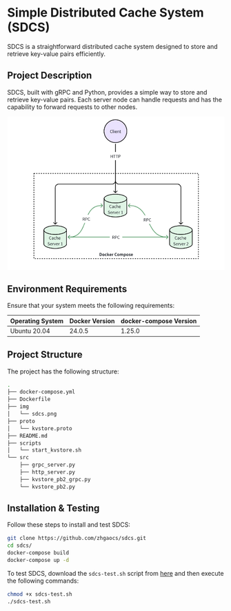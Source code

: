 # Simple Distributed Cache System (SDCS)

SDCS is a straightforward distributed cache system designed to store and retrieve key-value pairs efficiently.

## Project Description

SDCS, built with gRPC and Python, provides a simple way to store and retrieve key-value pairs. Each server node can handle requests and has the capability to forward requests to other nodes.

![sdcs](./img/sdcs.png)

## Environment Requirements

Ensure that your system meets the following requirements:

| Operating System | Docker Version | docker-compose Version |
| ---------------- | -------------- | ---------------------- |
| Ubuntu 20.04     | 24.0.5         | 1.25.0                 |

## Project Structure

The project has the following structure:

```bash
.
├── docker-compose.yml
├── Dockerfile
├── img
│   └── sdcs.png
├── proto
│   └── kvstore.proto
├── README.md
├── scripts
│   └── start_kvstore.sh
└── src
    ├── grpc_server.py
    ├── http_server.py
    ├── kvstore_pb2_grpc.py
    └── kvstore_pb2.py
```

## Installation & Testing

Follow these steps to install and test SDCS:

```bash
git clone https://github.com/zhgaocs/sdcs.git
cd sdcs/
docker-compose build
docker-compose up -d
```

To test SDCS, download the `sdcs-test.sh` script from [here](https://github.com/ruini-classes/sdcs-testsuit) and then execute the following commands:

```bash
chmod +x sdcs-test.sh
./sdcs-test.sh
```
